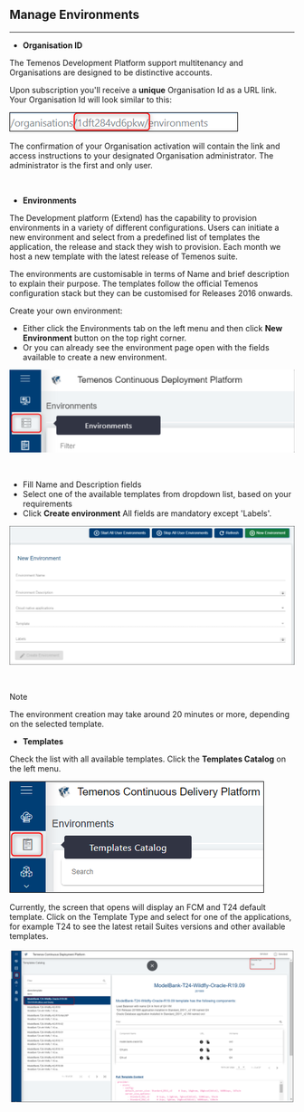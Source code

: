 ## Manage Environments 

----------


- **Organisation ID**

The Temenos Development Platform support multitenancy and Organisations are designed to be distinctive accounts.  

Upon subscription you'll receive a **unique** Organisation Id as a URL link. Your Organisation Id will look similar to this: 

![](./images/organisation-url.png)

The confirmation of your Organisation activation will contain the link and access instructions to your designated Organisation administrator. The administrator is the first and only user.

<br>


- **Environments**

The Development platform (Extend) has the capability to provision environments in a variety of different configurations. Users can initiate a new environment and select from a predefined list of templates the application, the release and stack they wish to provision. Each month we host a new template with the latest release of Temenos suite. 

The environments are customisable in terms of Name and brief description to explain their purpose. The templates follow the official Temenos configuration stack but they can be customised for Releases 2016 onwards.   


Create your own environment:

- Either click the Environments tab on the left menu and then click **New Environment** button on the top right corner.  
- Or you can already see the environment page open with the fields available to create a new environment.

![](./images/env-tab.png)


<br>

 - Fill Name and Description fields
 - Select one of the available templates from dropdown list, based on your requirements
 - Click **Create environment**
All fields are mandatory except 'Labels'.

![](./images/env-new.png)

<br>

> [!Note]
> The environment creation may take around 20 minutes or more, depending on the selected template.


- **Templates**

Check the list with all available templates. Click the **Templates Catalog** on the left menu.

![](./images/env-template.png)

Currently, the screen that opens will display an FCM and T24 default template. Click on the Template Type and select for one of the applications, for example T24 to see the latest retail Suites versions and other available templates.

![](./images/env-template-type.png)




